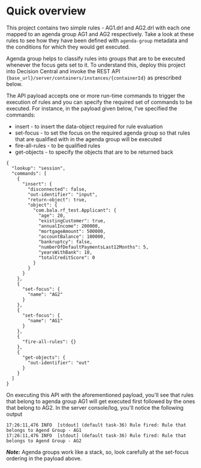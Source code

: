 # Quick overview


This project contains two simple rules - AG1.drl and AG2.drl with each one mapped to an agenda group AG1 and AG2 respectively. Take a look at these rules to see how they have been defined with `agenda-group` metadata and the conditions for which they would get executed. 

Agenda group helps to classify rules into groups that are to be executed whenever the focus gets set to it.  To understand this, deploy this project into Decision Central and invoke the REST API `{base_url}/server/containers/instances/{containerId}` as prescribed below. 

The API payload accepts one or more run-time commands to trigger the execution of rules and you can specify the required set of commands to be executed. For instance, in the payload given below, I've specified the commands:

 - insert - to insert the data-object required for rule evaluation
 - set-focus - to set the focus on the required agenda group so that rules that are qualified with in the agenda group will be executed 
 - fire-all-rules - to be qualified rules
 - get-objects - to specify the objects that are to be returned back

```
{
  "lookup": "session",
  "commands": [
    {
      "insert": {
        "disconnected": false,
        "out-identifier": "input",
        "return-object": true,
        "object": {
          "com.bala.rf_test.Applicant": {
            "age": 20,
            "existingCustomer": true,
            "annualIncome": 200000,
            "mortgageAmount": 500000,
            "accountBalance": 100000,
            "bankruptcy": false,
            "numberOfDefaultPaymentsLast12Months": 5,
            "yearsWithBank": 10,
            "totalCreditScore": 0
          }
        }
      }
    },
    {
      "set-focus": {
        "name": "AG2"
      }
    },
    {
      "set-focus": {
        "name": "AG1"
      }
    },
    {
      "fire-all-rules": {}
    },
    {
      "get-objects": {
        "out-identifier": "out"
      }
    }
  ]
}
```

On executing this API with the aforementioned payload, you'll see that rules that belong to agenda group AG1 will get executed first followed by the ones that belong to AG2. In the server console/log, you'll notice the following output

```
17:26:11,476 INFO  [stdout] (default task-36) Rule fired: Rule that belongs to Agend Group - AG1
17:26:11,476 INFO  [stdout] (default task-36) Rule fired: Rule that belongs to Agend Group - AG2
```

 ***Note:*** Agenda groups work like a stack, so, look carefully at the set-focus ordering in the payload above.

